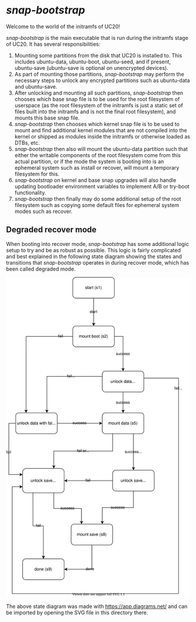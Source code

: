 # _snap-bootstrap_

Welcome to the world of the initramfs of UC20! 

_snap-bootstrap_ is the main executable that is run during the initramfs stage of UC20. It has several responsibilities:

1. Mounting some partitions from the disk that UC20 is installed to. This includes ubuntu-data, ubuntu-boot, ubuntu-seed, and if present, ubuntu-save (ubuntu-save is optional on unencrypted devices).
1. As part of mounting those partitions, _snap-bootstrap_ may perform the necessary steps to unlock any encrypted partitions such as ubuntu-data and ubuntu-save. 
1. After unlocking and mounting all such partitions, _snap-bootstrap_ then chooses which base snap file is to be used for the root filesystem of userspace (as the root filesystem of the initramfs is just a static set of files built into the initramfs and is not the final root filesystem), and mounts this base snap file.
1. _snap-bootstrap_ then chooses which kernel snap file is to be used to mount and find additional kernel modules that are not compiled into the kernel or shipped as modules inside the initramfs or otherwise loaded as DTBs, etc.
1. _snap-bootstrap_ then also will mount the ubuntu-data partition such that either the writable components of the root filesystem come from this actual partition, or if the mode the system is booting into is an ephemeral system such as install or recover, will mount a temporary filesystem for this.
1. _snap-bootstrap_ on kernel and base snap upgrades will also handle updating bootloader environment variables to implement A/B or try-boot functionality.
1. _snap-bootstrap_ then finally may do some additional setup of the root filesystem such as copying some default files for ephemeral system modes such as recover. 

## Degraded recover mode

When booting into recover mode, _snap-bootstrap_ has some additional logic setup to try and be as robust as possible. This logic is fairly complicated and best explained in the following state diagram showing the states and transitions that _snap-bootstrap_ operates in during recover mode, which has been called degraded mode.

![](/cmd/snap-bootstrap/degraded-recover-mode.svg)

The above state diagram was made with https://app.diagrams.net/ and can be imported by opening the SVG file in this directory there.